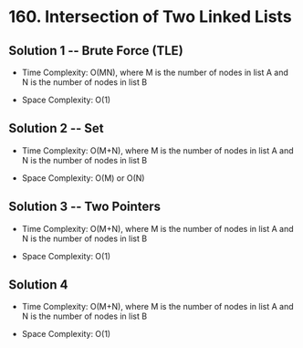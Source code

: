 # 160. Intersection of Two Linked Lists

## Solution 1 -- Brute Force (TLE)

* Time Complexity: O(MN), where M is the number of nodes in list A and N is the number of nodes in list B

* Space Complexity: O(1)

## Solution 2 -- Set

* Time Complexity: O(M+N), where M is the number of nodes in list A and N is the number of nodes in list B

* Space Complexity: O(M) or O(N)

## Solution 3 -- Two Pointers

* Time Complexity: O(M+N), where M is the number of nodes in list A and N is the number of nodes in list B

* Space Complexity: O(1)

## Solution 4

* Time Complexity: O(M+N), where M is the number of nodes in list A and N is the number of nodes in list B

* Space Complexity: O(1)
